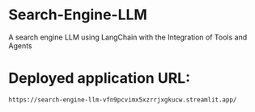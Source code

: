 # Search-Engine-LLM
A search engine LLM using LangChain with the Integration of Tools and Agents

# Deployed application URL:
`https://search-engine-llm-vfn9pcvimx5xzrrjxgkucw.streamlit.app/`
